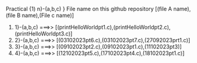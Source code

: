 Practical {1) n}-(a,b,c) }                                          File name on this  github repository  [(file A name),(file B name),(File c name)]
1) 1}-(a,b,c)     ===>>              [(printHelloWorldpt1.c),(printHelloWorldpt2.c),(printHelloWorldpt3.c)]
2) 2}-(a,b,c)     ===>>              [(03102023pt6.c),(03102023pt7.c),(27092023prt1.c)]
3) 3}-(a,b,c)    ===>>               [(09102023pt2.c),(09102023pt1.c),(11102023pt3)]
4) 4}-(a,b,c)    ===>>            [(12102023pt5.c),(17102023pt4.c),(18102023pt1.c)]
